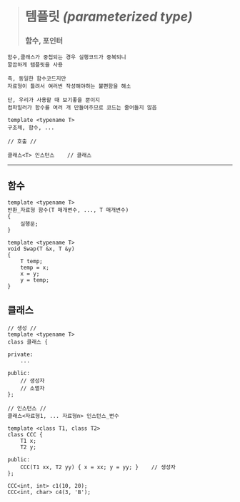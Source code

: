 ># 템플릿 *(parameterized type)*
>
>### 함수, 포인터
```
함수,클래스가 중첩되는 경우 실행코드가 중복되니 
깔끔하게 템플릿을 사용

즉, 동일한 함수코드지만 
자료형이 틀려서 여러번 작성해야하는 불편함을 해소

단, 우리가 사용할 때 보기좋을 뿐이지 
컴파일러가 함수를 여러 개 만들어주므로 코드는 줄어들지 않음
```
```
template <typename T>
구조체, 함수, ...

// 호출 //

클래스<T> 인스턴스    // 클래스 
```
---

## 함수
```angular2html
template <typename T> 
반환_자료형 함수(T 매개변수, ..., T 매개변수)
{
    실행문;
}
```
```
template <typename T> 
void Swap(T &x, T &y)
{
    T temp;
    temp = x;
    x = y;
    y = temp;
}
```

## 클래스
```angular2html
// 생성 //
template <typename T>
class 클래스 {

private:
    ...
    
public:
    // 생성자
    // 소멸자
};

// 인스턴스 //
클래스<자료형1, ... 자료형n> 인스턴스_변수
```
```
template <class T1, class T2> 
class CCC { 
    T1 x;
    T2 y;

public:
    CCC(T1 xx, T2 yy) { x = xx; y = yy; }    // 생성자   
};

CCC<int, int> c1(10, 20);
CCC<int, char> c4(3, 'B');
```

